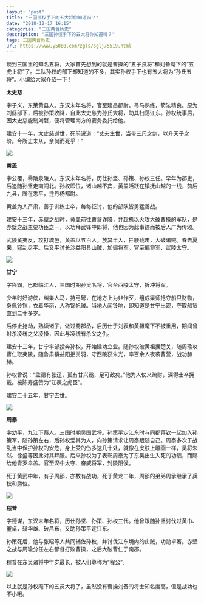 ```yaml
---
layout: "post"
title: "三国孙权手下的五大将你知道吗？"
date: "2018-12-17 16:15"
categories: "三国两晋历史"
description: "三国孙权手下的五大将你知道吗？"
tags: 三国两晋历史
url: https://www.y5000.com/zgls/sglj/5519.html
---
```






谈到三国里的知名五将，大家首先想到的就是曹操的“五子良将”和刘备麾下的“五虎上将”了。二队孙权的部下却知道的不多，其实孙权手下也有五大将为“孙氏五将”。小编给大家介绍一下！

**太史慈**

字子义，东莱黄县人。东汉末年名将，官至建昌都尉。弓马熟练，箭法精良。原为刘繇部下，后被孙策收降，自此太史慈为孙氏大将，助其扫荡江东。孙权统事后，因太史慈能制刘磐，便将管理南方的要务委托给他。

建安十一年，太史慈逝世，死前说道：“丈夫生世，当带三尺之剑，以升天子之阶。今所志未从，奈何而死乎！”

![](https://img.y5000.com/uploads/allimg/161118/8-16111QH240217.jpg)

**黄盖**

字公覆，零陵泉陵人。东汉末年名将，历仕孙坚、孙策、孙权三任。早年为郡吏，后追随孙坚走南闯北。孙权即位，诸山越不宾，黄盖活跃在镇抚山越的一线，前后九县，所在悉平，迁丹杨都尉。

黄盖为人严肃，善于训练士卒，每每征讨，他的部队皆勇猛善战。

建安十三年，赤壁之战时，黄盖前往曹营诈降，并趁机以火攻大破曹操的军队，是赤壁之战主要功臣之一，以功拜武锋中郎将，他也因为此事迹而被后人广为传颂。

武陵蛮夷反，攻打城邑，黄盖以五百人，放其半入，拦腰截击，大破诸贼。春去夏来，寇乱尽平。后又平讨长沙益阳县山贼，加偏将军。官至偏将军、武陵太守。

![](https://img.y5000.com/uploads/allimg/161118/8-16111QH233251.jpg)

**甘宁**

字兴霸，巴郡临江人，三国时期孙吴名将，官至西陵太守，折冲将军。

少年时好游侠，纠集人马，持弓弩，在地方上为非作歹，组成渠师抢夺船只财物，身佩铃铛，衣着华丽，人称锦帆贼。当地人闻铃响，即知道是甘宁出现，夺取船货直到二十多岁。

后停止抢劫，熟读诸子，做过蜀郡丞，后历仕于刘表和黄祖麾下不被重用，期间曾射杀凌统之父凌操，因此与凌统有杀父之仇。

建安十三年，甘宁率部投奔孙权，开始建功立业。随孙权破黄祖据楚关，随周瑜攻曹仁取夷陵，随鲁肃镇益阳拒关羽，守西陵获朱光，率百余人夜袭曹营，战功赫赫。

孙权曾说：“孟德有张辽，孤有甘兴霸，足可敌矣。”他为人仗义疏财，深得士卒拥戴。被陈寿盛赞为“江表之虎臣”。

建安二十五年，甘宁去世。

![](https://img.y5000.com/uploads/allimg/161118/8-16111QH2234X.jpg)

**周泰**

字幼平，九江下蔡人。三国时期吴国武将。孙策平定江东时与同郡蒋钦一起加入孙策军，随孙策左右，后孙权爱其为人，向孙策请求让周泰跟随自己。周泰多次于战乱当中保护孙权的安危，身上受的伤多达几十处，就像在皮肤上雕画一样，吴将朱然、徐盛等因此对其拜服。后来孙权为了表彰周泰为了东吴出生入死的功绩，而赐给他青罗伞盖。官至汉中太守、奋威将军，封陵阳侯。

死于黄武中年，有子周邵，亦数有战功，死于黄龙二年，周邵的弟弟周承继承了兵权和爵位。

![](https://img.y5000.com/uploads/allimg/161118/8-16111QH215364.jpg)

**程普**

字德谋，东汉末年名将，历仕孙坚、孙策、孙权三代。他曾跟随孙坚讨伐过黄巾、董卓，斩华雄、破吕布，又助孙策平定江东。

孙策死后，他与张昭等人共同辅佐孙权，并讨伐江东境内的山贼，功勋卓著。赤壁之战与周瑜分任左右都督打败曹操，之后大破曹仁于南郡。

程普在东吴诸将中年岁最长，被人们尊称为“程公”。

![](https://img.y5000.com/uploads/allimg/161118/8-16111QH20JD.jpg)

以上就是孙权麾下的五员大将了，虽然没有曹操刘备的将士知名度高，但是战功也不小哦。
